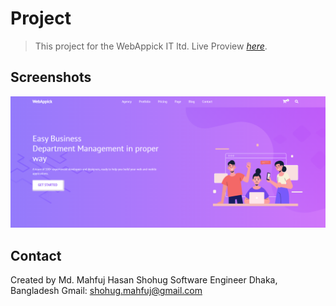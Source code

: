 # Project 
> This project for the WebAppick IT ltd. 
> Live Proview [_here_](https://mahfuj-shohug.github.io/WebAppick_Task/). 






## Screenshots
![Example screenshot](./img/screenshot.png)




## Contact
Created by Md. Mahfuj Hasan Shohug
Software Engineer
Dhaka, Bangladesh
Gmail: shohug.mahfuj@gmail.com

